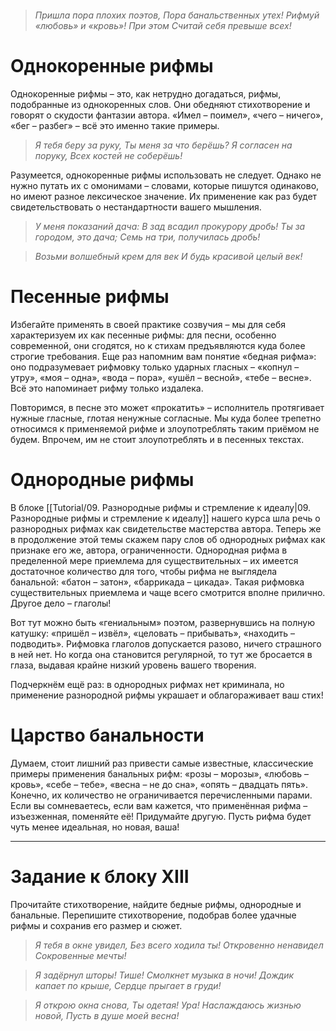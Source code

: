 ```table-of-contents
```
>_Пришла пора плохих поэтов,_
_Пора банальственных утех!_
_Рифмуй «любовь» и «кровь»! При этом_
_Считай себя превыше всех!_

# Однокоренные рифмы

Однокоренные рифмы – это, как нетрудно догадаться, рифмы, подобранные из однокоренных слов. Они обедняют стихотворение и говорят о скудости фантазии автора. «Имел – поимел», «чего – ничего», «бег – разбег» – всё это именно такие примеры.

>_Я тебя беру за руку,_
_Ты меня за что берёшь?_
_Я согласен на поруку,_
_Всех костей не соберёшь!_

Разумеется, однокоренные рифмы использовать не следует. Однако не нужно путать их с омонимами – словами, которые пишутся одинаково, но имеют разное лексическое значение. Их применение как раз будет свидетельствовать о нестандартности вашего мышления.

>_У меня показаний дача:_
_В зад всадил прокурору дробь!_
_Ты за городом, это дача;_
_Семь на три, получилась дробь!_

>_Возьми волшебный крем для век_
_И будь красивой целый век!_

# Песенные рифмы

Избегайте применять в своей практике созвучия – мы для себя характеризуем их как песенные рифмы: для песни, особенно современной, они сгодятся, но к стихам предъявляются куда более строгие требования. Еще раз напомним вам понятие «бедная рифма»: оно подразумевает рифмовку только ударных гласных – «копнул – утру», «моя – одна», «вода – пора», «ушёл – весной», «тебе – весне». Всё это напоминает рифму только издалека.

Повторимся, в песне это может «прокатить» – исполнитель протягивает нужные гласные, глотая ненужные согласные. Мы куда более трепетно относимся к применяемой рифме и злоупотреблять таким приёмом не будем. Впрочем, им не стоит злоупотреблять и в песенных текстах.

# Однородные рифмы

В блоке [[Tutorial/09. Разнородные рифмы и стремление к идеалу|09. Разнородные рифмы и стремление к идеалу]] нашего курса шла речь о разнородных рифмах как свидетельстве мастерства автора. Теперь же в продолжение этой темы скажем пару слов об однородных рифмах как признаке его же, автора, ограниченности. Однородная рифма в пределенной мере приемлема для существительных – их имеется достаточное количество для того, чтобы рифма не выглядела банальной: «батон – затон», «баррикада – цикада». Такая рифмовка существительных приемлема и чаще всего смотрится вполне прилично. Другое дело – глаголы!

Вот тут можно быть «гениальным» поэтом, развернувшись на полную катушку: «пришёл – извёл», «целовать – прибывать», «находить – подводить». Рифмовка глаголов допускается разово, ничего страшного в ней нет. Но когда она становится регулярной, то тут же бросается в глаза, выдавая крайне низкий уровень вашего творения.

Подчеркнём ещё раз: в однородных рифмах нет криминала, но применение разнородной рифмы украшает и облагораживает ваш стих!

# Царство банальности

Думаем, стоит лишний раз привести самые известные, классические примеры применения банальных рифм: «розы – морозы», «любовь – кровь», «себе – тебе», «весна – не до сна», «опять – двадцать пять». Конечно, их количество не ограничивается перечисленными парами. Если вы сомневаетесь, если вам кажется, что применённая рифма – изъезженная, поменяйте её! Придумайте другую. Пусть рифма будет чуть менее идеальная, но новая, ваша!

---

# Задание к блоку XIII

Прочитайте стихотворение, найдите бедные рифмы, однородные и банальные. Перепишите стихотворение, подобрав более удачные рифмы и сохранив его размер и сюжет.

>_Я тебя в окне увидел,_
_Без всего ходила ты!_
_Откровенно ненавидел_
_Сокровенные мечты!_

>_Я задёрнул шторы! Тише!_
_Смолкнет музыка в ночи!_
_Дождик капает по крыше,_
_Сердце прыгает в груди!_

>_Я открою окна снова,_
_Ты одетая! Ура!_
_Наслаждаюсь жизнью новой,_
_Пусть в душе моей весна!_
